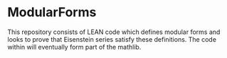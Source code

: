 # ModularForms
This repository consists of LEAN code which defines modular forms and looks to prove that Eisenstein series satisfy these definitions. 
The code within will eventually form part of the mathlib.
